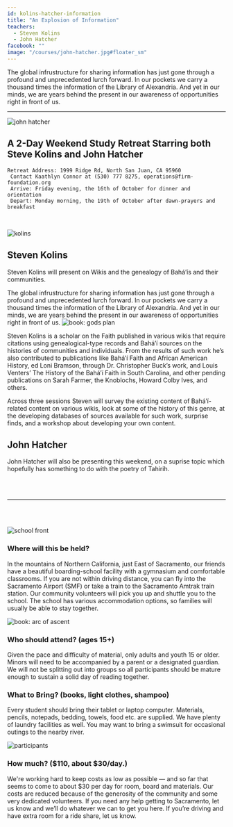 ```yaml
---
id: kolins-hatcher-information
title: "An Explosion of Information"
teachers:
  - Steven Kolins
  - John Hatcher
facebook: ""
image: "/courses/john-hatcher.jpg#floater_sm"
---
```


The global infrustructure for sharing information has just gone through a profound and unprecedented lurch forward. In our pockets we carry a thousand times the information of the Library of Alexandria. And yet in our minds, we are years behind the present in our awareness of opportunities right in front of us.

---

![john hatcher](/courses/john-hatcher-wide.jpg#full)





## A 2-Day Weekend Study Retreat Starring both Steve Kolins and John Hatcher


```
Retreat Address: 1999 Ridge Rd, North San Juan, CA 95960
 Contact Kaathlyn Connor at (530) 777 8275, operations@firm-foundation.org
 Arrive: Friday evening, the 16th of October for dinner and orientation
 Depart: Monday morning, the 19th of October after dawn-prayers and breakfast
```

<br>

![kolins](/courses/steve-kolins-wide.jpg#floater2)
## Steven Kolins

Steven Kolins will present on Wikis and the genealogy of Bahá’ís and their communities.

The global infrustructure for sharing information has just gone through a profound and unprecedented lurch forward. In our pockets we carry a thousand times the information of the Library of Alexandria. And yet in our minds, we are years behind the present in our awareness of opportunities right in front of us. ![book: gods plan](/courses/book-face-of-god.jpg#floater)

Steven Kolins is a scholar on the Faith published in various wikis that require citations using genealogical-type records and Bahá’í sources on the histories of communities and individuals. From the results of such work he’s also contributed to publications like Bahá’í Faith and African American History, ed Loni Bramson, through Dr. Christopher Buck’s work, and Louis Venters’ The History of the Bahá’í Faith in South Carolina, and other pending publications on Sarah Farmer, the Knoblochs, Howard Colby Ives, and others.

Across three sessions Steven will survey the existing content of Bahá’í-related content on various wikis, look at some of the history of this genre, at the developing databases of sources  available for such work, surprise finds, and a workshop about developing your own content.


## John Hatcher

 John Hatcher will also be presenting this weekend, on a suprise topic which hopefully has something to do with the poetry of Tahirih.




<br><br><hr><br><br>

![school front](/courses/school-front2.jpg#floater)
### Where will this be held?

In the mountains of Northern California, just East of Sacramento, our friends have a beautiful boarding-school facility with a gymnasium and comfortable classrooms. If you are not within driving distance, you can fly into the Sacramento Airport (SMF) or take a train to the Sacramento Amtrak train station. Our community volunteers will pick you up and shuttle you to the school. The school has various accommodation options, so families will usually be able to stay together.



![book: arc of ascent](/courses/book-the-arc-of-ascent.webp#floater2)
### Who should attend? (ages 15+)

Given the pace and difficulty of material, only adults and youth 15 or older. Minors will need to be accompanied by a parent or a designated guardian. We will not be splitting out into groups so all participants should be mature enough to sustain a solid day of reading together.



### What to Bring? (books, light clothes, shampoo)

Every student should bring their tablet or laptop computer. Materials, pencils, notepads, bedding, towels, food etc. are supplied. We have plenty of laundry facilities as well. You may want to bring a swimsuit for occasional outings to the nearby river.


![participants](/db-challenge/db-banner-2019.jpg#floater)

### How much? ($110, about $30/day.)

We're working hard to keep costs as low as possible — and so far that seems to come to about $30 per day for room, board and materials. Our costs are reduced because of the generosity of the community and some very dedicated volunteers. If you need any help getting to Sacramento, let us know and we’ll do whatever we can to get you here. If you’re driving and have extra room for a ride share, let us know.

<br><br><br><br>
